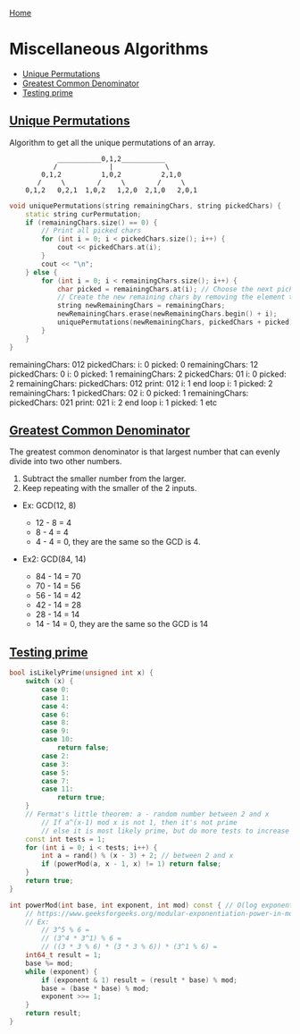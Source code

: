 [Home](../README.md#algorithms)

# Miscellaneous Algorithms

<!-- TOC -->

- [Unique Permutations](#unique-permutations)
- [Greatest Common Denominator](#greatest-common-denominator)
- [Testing prime](#testing-prime)

<!-- /TOC -->

## [Unique Permutations](#miscellaneous-algorithms)
Algorithm to get all the unique permutations of an array.

```
            ___________0,1,2___________
           /             |             \
        0,1,2          1,0,2          2,1,0
       /     \        /     \        /     \
    0,1,2   0,2,1  1,0,2   1,2,0  2,1,0   2,0,1
```

```C++
void uniquePermutations(string remainingChars, string pickedChars) {
	static string curPermutation;
	if (remainingChars.size() == 0) {
		// Print all picked chars
		for (int i = 0; i < pickedChars.size(); i++) {
			cout << pickedChars.at(i);
		}
		cout << "\n";
	} else {
		for (int i = 0; i < remainingChars.size(); i++) {
			char picked = remainingChars.at(i); // Choose the next picked element
			// Create the new remaining chars by removing the element that was picked
			string newRemainingChars = remainingChars;
			newRemainingChars.erase(newRemainingChars.begin() + i);
			uniquePermutations(newRemainingChars, pickedChars + picked);
		}
	}
}
```

remainingChars: 012   pickedChars:
	i: 0
		picked: 0
		remainingChars: 12   pickedChars: 0
			i: 0
				picked: 1
				remainingChars: 2   pickedChars: 01
					i: 0
						picked: 2
						remainingChars:   pickedChars: 012
							print: 012
					i: 1 end loop
			i: 1
				picked: 2
				remainingChars: 1   pickedChars: 02
					i: 0
						picked: 1
						remainingChars:   pickedChars: 021
							print: 021
			i: 2 end loop
	i: 1
		picked: 1
		etc

## [Greatest Common Denominator](#miscellaneous-algorithms)
The greatest common denominator is that largest number that can evenly divide into two other numbers.

1. Subtract the smaller number from the larger.
2. Keep repeating with the smaller of the 2 inputs.

- Ex: GCD(12, 8)
	- 12 - 8 = 4
	- 8 - 4 = 4
	- 4 - 4 = 0, they are the same so the GCD is 4.

- Ex2: GCD(84, 14)
	- 84 - 14 = 70
	- 70 - 14 = 56
	- 56 - 14 = 42
	- 42 - 14 = 28
	- 28 - 14 = 14
	- 14 - 14 = 0, they are the same so the GCD is 14

## [Testing prime](#miscellaneous-algorithms)

```C++
bool isLikelyPrime(unsigned int x) {
	switch (x) {
		case 0:
		case 1:
		case 4:
		case 6:
		case 8:
		case 9:
		case 10:
			return false;
		case 2:
		case 3:
		case 5:
		case 7:
		case 11:
			return true;
	}
	// Fermat's little theorem: a - random number between 2 and x
		// If a^(x-1) mod x is not 1, then it's not prime
		// else it is most likely prime, but do more tests to increase probability
	const int tests = 1;
	for (int i = 0; i < tests; i++) {
		int a = rand() % (x - 3) + 2; // between 2 and x
		if (powerMod(a, x - 1, x) != 1) return false;
	}
	return true;
}

int powerMod(int base, int exponent, int mod) const { // O(log exponent)
	// https://www.geeksforgeeks.org/modular-exponentiation-power-in-modular-arithmetic/
	// Ex:
		// 3^5 % 6 =
		// (3^4 * 3^1) % 6 =
		// ((3 * 3 % 6) * (3 * 3 % 6)) * (3^1 % 6) =
	int64_t result = 1;
	base %= mod;
	while (exponent) {
		if (exponent & 1) result = (result * base) % mod;
		base = (base * base) % mod;
		exponent >>= 1;
	}
	return result;
}
```